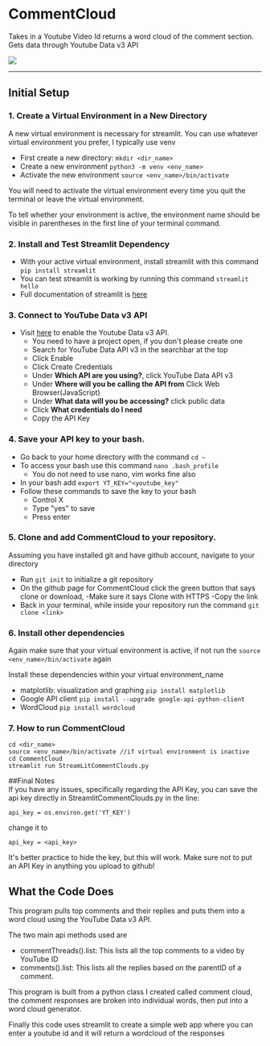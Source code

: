 # CommentCloud
Takes in a Youtube Video Id returns a word cloud of the comment section. Gets data through Youtube Data v3 API

![](comment_builder.gif)

---
## Initial Setup

### 1. Create a Virtual Environment in a New Directory
A new virtual environment is necessary for streamlit. You can use
whatever virtual environment you prefer, I typically use venv
- First create a new directory: `mkdir <dir_name>`
- Create a new environment `python3 -m venv <env_name>`
- Activate the new environment `source <env_name>/bin/activate`

You will need to activate the virtual environment every time you quit the terminal or leave the virtual environment.

To tell whether your environment is active, the environment name should be visible in
parentheses in the first line of your terminal command.

### 2. Install and Test Streamlit Dependency
- With your active virtual environment, install streamlit with this command `pip install streamlit`
- You can test streamlit is working by running this command `streamlit hello`
- Full documentation of streamlit is [here](https://docs.streamlit.io/)   

### 3. Connect to YouTube Data v3 API

- Visit [here](https://console.developers.google.com/) to enable the Youtube Data v3 API.
  - You need to have a project open, if you don't please create one  
  - Search for YouTube Data API v3 in the searchbar at the top  
  - Click Enable  
  - Click Create Credentials  
  - Under **Which API are you using?**, click YouTube Data API v3  
  - Under **Where will you be calling the API from** Click Web Browser(JavaScript)  
  - Under **What data will you be accessing?** click public data  
  - Click **What credentials do I need**  
  - Copy the API Key

### 4. Save your API key to your bash.

- Go back to your home directory with the command `cd ~`
- To access your bash use this command `nano .bash_profile`
  - You do not need to use nano, vim works fine also
- In your bash add `export YT_KEY="<youtube_key"`
- Follow these commands to save the key to your bash
  - Control X
  - Type "yes" to save
  - Press enter

### 5. Clone and add CommentCloud to your repository.
Assuming you have installed git and have github account, navigate to your directory
- Run `git init` to initialize a git repository
- On the github page for CommentCloud click the green button that says clone or download,
  -Make sure it says Clone with HTTPS
  -Copy the link
- Back in your terminal, while inside your repository run the command `git clone <link>`

### 6. Install other dependencies

Again make sure that your virtual environment is active, if not run the `source <env_name>/bin/activate` again

Install these dependencies within your virtual environment_name

- matplotlib: visualization and graphing `pip install matplotlib`
- Google API client `pip install --upgrade google-api-python-client`
- WordCloud `pip install wordcloud`

### 7. How to run CommentCloud

```
cd <dir_name>
source <env_name>/bin/activate //if virtual environment is inactive
cd CommentCloud
streamlit run StreamLitCommentClouds.py
```

##Final Notes  
If you have any issues, specifically regarding the API Key, you can save the api key directly in StreamlitCommentClouds.py in the line:

`api_key = os.environ.get('YT_KEY')`

change it to

`api_key = <api_key>`

It's better practice to hide the key, but this will work. Make sure not to put an API Key in anything you upload to github!

## What the Code Does
This program pulls top comments and their replies and puts them into a word cloud using the YouTube Data v3 API.

The two main api methods used are
- commentThreads().list: This lists all the top comments to a video by YouTube ID
- comments().list: This lists all the replies based on the parentID of a comment.

This program is built from a python class I created called comment cloud, the comment responses are broken into individual words, then put into a word cloud generator.

Finally this code uses streamlit to create a simple web app where you can enter a youtube id and it will return a wordcloud of the responses
